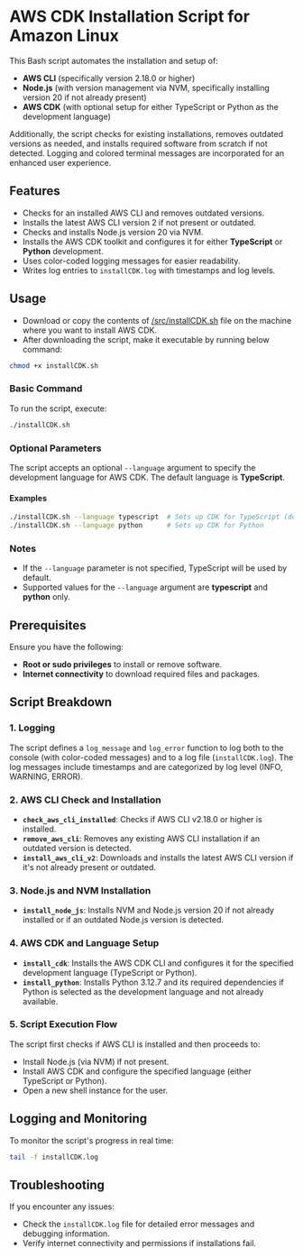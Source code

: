 # AWS CDK Installation Script for Amazon Linux 

This Bash script automates the installation and setup of:
- **AWS CLI** (specifically version 2.18.0 or higher)
- **Node.js** (with version management via NVM, specifically installing version 20 if not already present)
- **AWS CDK** (with optional setup for either TypeScript or Python as the development language)

Additionally, the script checks for existing installations, removes outdated versions as needed, and installs required software from scratch if not detected. Logging and colored terminal messages are incorporated for an enhanced user experience.

## Features
- Checks for an installed AWS CLI and removes outdated versions.
- Installs the latest AWS CLI version 2 if not present or outdated.
- Checks and installs Node.js version 20 via NVM.
- Installs the AWS CDK toolkit and configures it for either **TypeScript** or **Python** development.
- Uses color-coded logging messages for easier readability.
- Writes log entries to `installCDK.log` with timestamps and log levels.

## Usage


- Download or copy the contents of [/src/installCDK.sh](https://github.com/ckatyal17/aws-install-cdk/blob/main/src/installCDK.sh) file on the machine where you want to install AWS CDK.
- After downloading the script, make it executable by running below command:
```bash
chmod +x installCDK.sh
```

### Basic Command
To run the script, execute:
```bash
./installCDK.sh
```


### Optional Parameters
The script accepts an optional `--language` argument to specify the development language for AWS CDK. The default language is **TypeScript**.

#### Examples
```bash
./installCDK.sh --language typescript  # Sets up CDK for TypeScript (default)
./installCDK.sh --language python      # Sets up CDK for Python
```

### Notes

- If the `--language` parameter is not specified, TypeScript will be used by default.
- Supported values for the `--language` argument are **typescript** and **python** only.

## Prerequisites
Ensure you have the following:
- **Root or sudo privileges** to install or remove software.
- **Internet connectivity** to download required files and packages.

## Script Breakdown

### 1. Logging
The script defines a `log_message` and `log_error` function to log both to the console (with color-coded messages) and to a log file (`installCDK.log`). The log messages include timestamps and are categorized by log level (INFO, WARNING, ERROR).

### 2. AWS CLI Check and Installation
- **`check_aws_cli_installed`**: Checks if AWS CLI v2.18.0 or higher is installed.
- **`remove_aws_cli`**: Removes any existing AWS CLI installation if an outdated version is detected.
- **`install_aws_cli_v2`**: Downloads and installs the latest AWS CLI version if it's not already present or outdated.

### 3. Node.js and NVM Installation
- **`install_node_js`**: Installs NVM and Node.js version 20 if not already installed or if an outdated Node.js version is detected.

### 4. AWS CDK and Language Setup
- **`install_cdk`**: Installs the AWS CDK CLI and configures it for the specified development language (TypeScript or Python).
- **`install_python`**: Installs Python 3.12.7 and its required dependencies if Python is selected as the development language and not already available.

### 5. Script Execution Flow
The script first checks if AWS CLI is installed and then proceeds to:
- Install Node.js (via NVM) if not present.
- Install AWS CDK and configure the specified language (either TypeScript or Python).
- Open a new shell instance for the user.

## Logging and Monitoring

To monitor the script's progress in real time:
```bash
tail -f installCDK.log
```

## Troubleshooting

If you encounter any issues:
- Check the `installCDK.log` file for detailed error messages and debugging information.
- Verify internet connectivity and permissions if installations fail.
